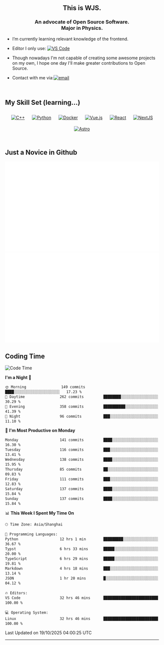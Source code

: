 ## <div align="center">This is WJS.</div>  
  

### <div align="center">An advocate of Open Source Software.<br>Major in Physics.</div>  
  

- I’m currently learning relevant knowledge of the frontend.  
  

- Editor I only use: [![VS Code](https://img.shields.io/badge/-VS%20Code-007ACC?style=plastic&logo=visual-studio-code)](https://code.visualstudio.com/)  
  

- Though nowadays I'm not capable of creating some awesome projects on my own, I hope one day I'll make greater contributions to Open Source.  
  

- Contact with me via:[![email](https://img.shields.io/badge/My-e--mail-red)](mailto:wjs@wjsphy.top)  
  

<br/>  


## My Skill Set (learning...)
<div align="center">  
<a href="https://www.cplusplus.com/" target="_blank"><img style="margin: 10px" src="https://profilinator.rishav.dev/skills-assets/cplusplus-original.svg" alt="C++" height="50" /></a>  
<a href="https://www.python.org/" target="_blank"><img style="margin: 10px" src="https://profilinator.rishav.dev/skills-assets/python-original.svg" alt="Python" height="50" /></a>  
<a href="https://www.docker.com/" target="_blank"><img style="margin: 10px" src="https://profilinator.rishav.dev/skills-assets/docker-original-wordmark.svg" alt="Docker" height="50" /></a>  
<a href="https://vuejs.org/" target="_blank"><img style="margin: 10px" src="https://profilinator.rishav.dev/skills-assets/vuejs-original-wordmark.svg" alt="Vue.js" height="50" /></a>  
<a href="https://reactjs.org/" target="_blank"><img style="margin: 10px" src="https://profilinator.rishav.dev/skills-assets/react-original-wordmark.svg" alt="React" height="50" /></a>  
<a href="https://nextjs.org/" target="_blank"><img style="margin: 10px" src="https://profilinator.rishav.dev/skills-assets/nextjs.png" alt="NextJS" height="50" /></a>  
<a href="https://www.astro.build/" target="_blank"><img style="margin: 10px" src="https://profilinator.rishav.dev/skills-assets/astro.svg" alt="Astro" height="50" /></a>   
</div>

<br/>  


## Just a Novice in Github  
![](https://raw.githubusercontent.com/wjsoj/github-stats-transparent/output/generated/overview.svg)
![](https://raw.githubusercontent.com/wjsoj/github-stats-transparent/output/generated/languages.svg)

## Coding Time

<!--START_SECTION:waka-->
![Code Time](http://img.shields.io/badge/Code%20Time-1%2C480%20hrs%2057%20mins-blue)

**I'm a Night 🦉** 

```text
🌞 Morning                149 commits         ████░░░░░░░░░░░░░░░░░░░░░   17.23 % 
🌆 Daytime                262 commits         ████████░░░░░░░░░░░░░░░░░   30.29 % 
🌃 Evening                358 commits         ██████████░░░░░░░░░░░░░░░   41.39 % 
🌙 Night                  96 commits          ███░░░░░░░░░░░░░░░░░░░░░░   11.10 % 
```
📅 **I'm Most Productive on Monday** 

```text
Monday                   141 commits         ████░░░░░░░░░░░░░░░░░░░░░   16.30 % 
Tuesday                  116 commits         ███░░░░░░░░░░░░░░░░░░░░░░   13.41 % 
Wednesday                138 commits         ████░░░░░░░░░░░░░░░░░░░░░   15.95 % 
Thursday                 85 commits          ██░░░░░░░░░░░░░░░░░░░░░░░   09.83 % 
Friday                   111 commits         ███░░░░░░░░░░░░░░░░░░░░░░   12.83 % 
Saturday                 137 commits         ████░░░░░░░░░░░░░░░░░░░░░   15.84 % 
Sunday                   137 commits         ████░░░░░░░░░░░░░░░░░░░░░   15.84 % 
```


📊 **This Week I Spent My Time On** 

```text
🕑︎ Time Zone: Asia/Shanghai

💬 Programming Languages: 
Python                   12 hrs 1 min        █████████░░░░░░░░░░░░░░░░   36.67 % 
Typst                    6 hrs 33 mins       █████░░░░░░░░░░░░░░░░░░░░   20.00 % 
TypeScript               6 hrs 29 mins       █████░░░░░░░░░░░░░░░░░░░░   19.81 % 
Markdown                 4 hrs 18 mins       ███░░░░░░░░░░░░░░░░░░░░░░   13.14 % 
JSON                     1 hr 20 mins        █░░░░░░░░░░░░░░░░░░░░░░░░   04.12 % 

🔥 Editors: 
VS Code                  32 hrs 46 mins      █████████████████████████   100.00 % 

💻 Operating System: 
Linux                    32 hrs 46 mins      █████████████████████████   100.00 % 
```


 Last Updated on 19/10/2025 04:00:25 UTC
<!--END_SECTION:waka-->

----

<!--
**wjsoj/wjsoj** is a ✨ _special_ ✨ repository because its `README.md` (this file) appears on your GitHub profile.

Here are some ideas to get you started:

- 🔭 I’m currently working on ...
- 🌱 I’m currently learning ...
- 👯 I’m looking to collaborate on ...
- 🤔 I’m looking for help with ...
- 💬 Ask me about ...
- 📫 How to reach me: ...
- 😄 Pronouns: ...
- ⚡ Fun fact: ...
-->
